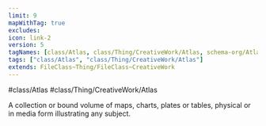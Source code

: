 ```yaml
---
limit: 9
mapWithTag: true
excludes:
icon: link-2
version: 5
tagNames: [class/Atlas, class/Thing/CreativeWork/Atlas, schema-org/Atlas]
tags: ["class/Atlas", "class/Thing/CreativeWork/Atlas"]
extends: FileClass~Thing/FileClass~CreativeWork
---
```


#class/Atlas
#class/Thing/CreativeWork/Atlas


A collection or bound volume of maps, charts, plates or tables, physical or in media form illustrating any subject.

